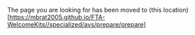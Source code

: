 The page you are looking for has been moved to (this location)[https://mbrat2005.github.io/FTA-WelcomeKits//specialized/avs/prepare/prepare]
